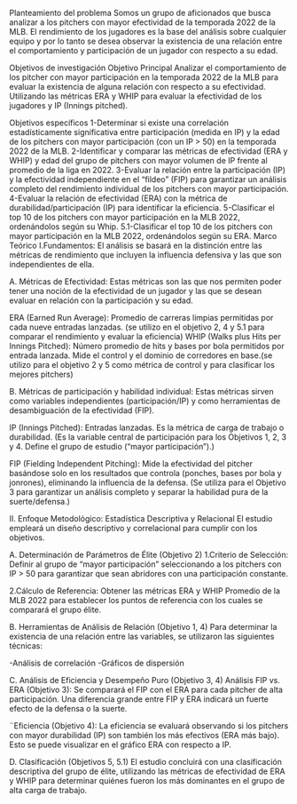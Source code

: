 Planteamiento del problema
Somos un grupo de aficionados que busca analizar a los pitchers con mayor efectividad de la temporada 2022 de la MLB. El rendimiento de los jugadores es la base del análisis sobre cualquier equipo y por lo tanto se desea observar la existencia de una relación entre el comportamiento y participación de un jugador con respecto a su edad.

Objetivos de investigación
Objetivo Principal
Analizar el comportamiento de los pitcher con mayor participación en la temporada 2022 de la MLB para evaluar la existencia de alguna relación con respecto a su efectividad. Utilizando las métricas ERA y WHIP para evaluar la efectividad de los jugadores y IP (Innings pitched).

Objetivos específicos
1-Determinar si existe una correlación estadísticamente significativa entre participación (medida en IP) y la edad de los pitchers con mayor participación (con un IP > 50) en la temporada 2022 de la MLB.
2-Identificar y comparar las métricas de efectividad (ERA y WHIP) y edad del grupo de pitchers con mayor volumen de IP frente al promedio de la liga en 2022.
3-Evaluar la relación entre la participación (IP) y la efectividad independiente en el “fildeo” (FIP) para garantizar un análisis completo del rendimiento individual de los pitchers con mayor participación.
4-Evaluar la relación de efectividad (ERA) con la métrica de durabilidad/participación (IP) para identificar la eficiencia.
5-Clasificar el top 10 de los pitchers con mayor participación en la MLB 2022, ordenándolos según su Whip.
5.1-Clasificar el top 10 de los pitchers con mayor participación en la MLB 2022, ordenándolos según su ERA.
Marco Teórico
I.Fundamentos:
El análisis se basará en la distinción entre las métricas de rendimiento que incluyen la influencia defensiva y las que son independientes de ella.

A. Métricas de Efectividad:
Estas métricas son las que nos permiten poder tener una noción de la efectividad de un jugador y las que se desean evaluar en relación con la participación y su edad.

ERA (Earned Run Average): Promedio de carreras limpias permitidas por cada nueve entradas lanzadas. (se utilizo en el objetivo 2, 4 y 5.1 para comparar el rendimiento y evaluar la eficiencia) WHIP (Walks plus Hits per Innings Pitched): Número promedio de hits y bases por bola permitidos por entrada lanzada. Mide el control y el dominio de corredores en base.(se utilizo para el objetivo 2 y 5 como métrica de control y para clasificar los mejores pitchers)

B. Métricas de participación y habilidad individual:
Estas métricas sirven como variables independientes (participación/IP) y como herramientas de desambiguación de la efectividad (FIP).

IP (Innings Pitched): Entradas lanzadas. Es la métrica de carga de trabajo o durabilidad. (Es la variable central de participación para los Objetivos 1, 2, 3 y 4. Define el grupo de estudio (“mayor participación”).)

FIP (Fielding Independent Pitching): Mide la efectividad del pitcher basándose solo en los resultados que controla (ponches, bases por bola y jonrones), eliminando la influencia de la defensa. (Se utiliza para el Objetivo 3 para garantizar un análisis completo y separar la habilidad pura de la suerte/defensa.)

II. Enfoque Metodológico: Estadística Descriptiva y Relacional
El estudio empleará un diseño descriptivo y correlacional para cumplir con los objetivos.

A. Determinación de Parámetros de Élite (Objetivo 2)
1.Criterio de Selección: Definir al grupo de “mayor participación” seleccionando a los pitchers con IP > 50 para garantizar que sean abridores con una participación constante.

2.Cálculo de Referencia: Obtener las métricas ERA y WHIP Promedio de la MLB 2022 para establecer los puntos de referencia con los cuales se comparará el grupo élite.

B. Herramientas de Análisis de Relación (Objetivo 1, 4)
Para determinar la existencia de una relación entre las variables, se utilizaron las siguientes técnicas:

-Análisis de correlación -Gráficos de dispersión

C. Análisis de Eficiencia y Desempeño Puro (Objetivo 3, 4)
Análisis FIP vs. ERA (Objetivo 3): Se comparará el FIP con el ERA para cada pitcher de alta participación. Una diferencia grande entre FIP y ERA indicará un fuerte efecto de la defensa o la suerte.

¨Eficiencia (Objetivo 4): La eficiencia se evaluará observando si los pitchers con mayor durabilidad (IP) son también los más efectivos (ERA más bajo). Esto se puede visualizar en el gráfico ERA con respecto a IP.

D. Clasificación (Objetivos 5, 5.1)
El estudio concluirá con una clasificación descriptiva del grupo de élite, utilizando las métricas de efectividad de ERA y WHIP para determinar quiénes fueron los más dominantes en el grupo de alta carga de trabajo.
